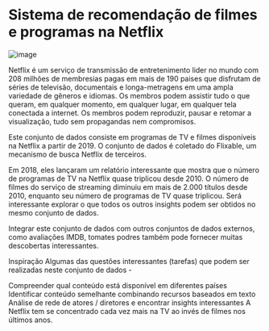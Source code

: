 # Sistema de recomendação de filmes e programas na Netflix

![image](https://user-images.githubusercontent.com/69597971/147837724-2ee25342-6ac3-4b5f-abf9-d2e4d56e13d5.png)


Netflix é um serviço de transmissão de entretenimento lider no mundo com 208 milhões de membresias pagas em mais de 190 paises que disfrutam de séries de televisão, documentais e longa-metragens em uma ampla variedade de gêneros e idiomas. Os membros podem assistir tudo o que queram, em qualquer momento, em qualquer lugar, em qualquer tela conectada a internet. Os membros podem reproduzir, pausar e retomar a visualização, tudo sem propagandas nem compromisos. 



Este conjunto de dados consiste em programas de TV e filmes disponíveis na Netflix a partir de 2019. O conjunto de dados é coletado do Flixable, um mecanismo de busca Netflix de terceiros.

Em 2018, eles lançaram um relatório interessante que mostra que o número de programas de TV na Netflix quase triplicou desde 2010. O número de filmes do serviço de streaming diminuiu em mais de 2.000 títulos desde 2010, enquanto seu número de programas de TV quase triplicou. Será interessante explorar o que todos os outros insights podem ser obtidos no mesmo conjunto de dados.

Integrar este conjunto de dados com outros conjuntos de dados externos, como avaliações IMDB, tomates podres também pode fornecer muitas descobertas interessantes.

Inspiração
Algumas das questões interessantes (tarefas) que podem ser realizadas neste conjunto de dados -

Compreender qual conteúdo está disponível em diferentes países
Identificar conteúdo semelhante combinando recursos baseados em texto
Análise de rede de atores / diretores e encontrar insights interessantes
A Netflix tem se concentrado cada vez mais na TV ao invés de filmes nos últimos anos.
